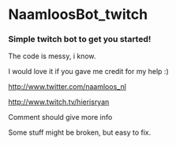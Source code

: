 # NaamloosBot_twitch
### Simple twitch bot to get you started!


The code is messy, i know.


I would love it if you gave me credit for my help :)


http://www.twitter.com/naamloos_nl


http://www.twitch.tv/hierisryan


Comment should give more info

	
Some stuff might be broken, but easy to fix.
